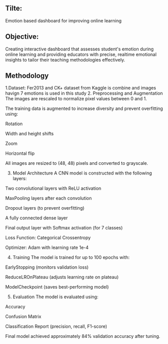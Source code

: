 ## Tilte: 
Emotion based dashboard for improving online learning
## Objective: 
Creating interactive dashboard that assesses student's emotion during online learning and providing educators with precise, realtime emotional insights to tailor their teaching methodologies effectively.

## Methodology

1.Dataset:
Fer2013 and CK+ dataset from Kaggle is combine and images havign 7 emotions is used in this study
2. Preprocessing and Augmentation
The images are rescaled to normalize pixel values between 0 and 1.

The training data is augmented to increase diversity and prevent overfitting using:

Rotation

Width and height shifts

Zoom

Horizontal flip

All images are resized to (48, 48) pixels and converted to grayscale.

3. Model Architecture
A CNN model is constructed with the following layers:

Two convolutional layers with ReLU activation

MaxPooling layers after each convolution

Dropout layers (to prevent overfitting)

A fully connected dense layer

Final output layer with Softmax activation (for 7 classes)

Loss Function: Categorical Crossentropy

Optimizer: Adam with learning rate 1e-4

4. Training
The model is trained for up to 100 epochs with:

EarlyStopping (monitors validation loss)

ReduceLROnPlateau (adjusts learning rate on plateau)

ModelCheckpoint (saves best-performing model)

5. Evaluation
The model is evaluated using:

Accuracy

Confusion Matrix

Classification Report (precision, recall, F1-score)

Final model achieved approximately 84% validation accuracy after tuning.



